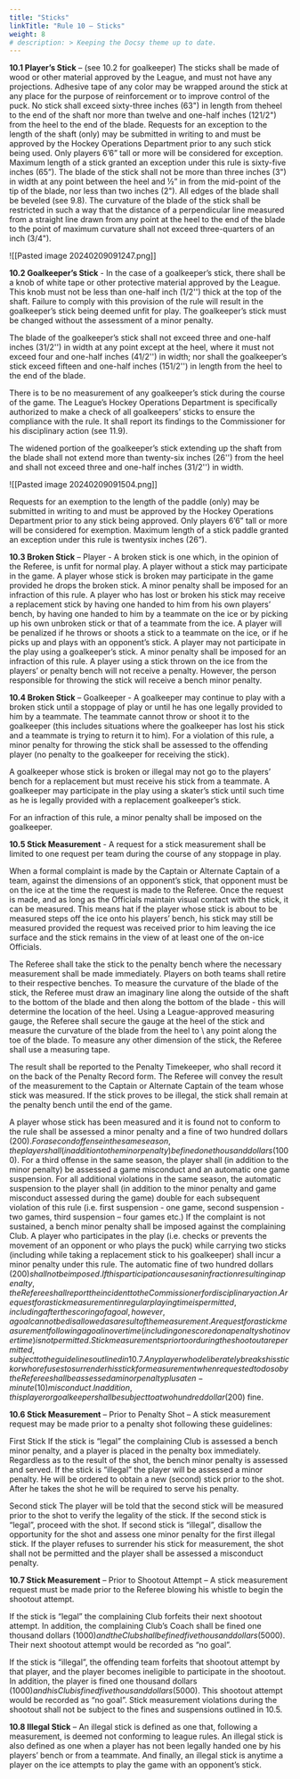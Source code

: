```yaml
---
title: "Sticks"
linkTitle: "Rule 10 – Sticks"
weight: 8
# description: > Keeping the Docsy theme up to date.
---
```


**10.1 Player’s Stick** – (see 10.2 for goalkeeper) The sticks shall be made of wood or other material approved by the League, and must not have any projections. Adhesive tape of any color may be wrapped around the stick at any place for the purpose of reinforcement or to improve control of the puck.
No stick shall exceed sixty-three inches (63") in length from theheel to the end of the shaft nor more than twelve and one-half inches (121/2") from the heel to the end of the blade.
Requests for an exception to the length of the shaft (only) may be submitted in writing to and must be approved by the Hockey Operations Department prior to any such stick being used. Only players 6’6” tall or more will be considered for exception. Maximum length of a stick granted an exception under this rule is sixty-five inches (65”).
The blade of the stick shall not be more than three inches (3") in width at any point between the heel and ½” in from the mid-point of the tip of the blade, nor less than two inches (2"). All edges of the blade shall be beveled (see 9.8). The curvature of the blade of the stick shall be restricted in such a way that the distance of a perpendicular line measured from a straight line drawn from any point at the heel to the end of the blade to the point of maximum curvature shall not exceed three-quarters of an inch (3/4").

![[Pasted image 20240209091247.png]]

**10.2 Goalkeeper’s Stick** - In the case of a goalkeeper’s stick, there shall be a knob of white tape or other protective material approved by the League. This knob must not be less than one-half inch (1/2'') thick at the top of the shaft.
Failure to comply with this provision of the rule will result in the goalkeeper’s stick being deemed unfit for play. The goalkeeper’s stick must be changed without the assessment of a minor penalty.

The blade of the goalkeeper’s stick shall not exceed three and one-half inches (31/2'') in width at any point except at the heel, where it must not exceed four and one-half inches (41/2'') in width; nor shall the goalkeeper’s stick exceed fifteen and one-half inches (151/2'') in length from the heel to the end of the blade.

There is to be no measurement of any goalkeeper’s stick during the course of the game. The League’s Hockey Operations Department is specifically authorized to make a check of all goalkeepers’ sticks to ensure the compliance with the rule. It shall report its findings to the Commissioner for his disciplinary action (see 11.9).	

The widened portion of the goalkeeper’s stick extending up the shaft from the blade shall not extend more than twenty-six inches (26'') from the heel and shall not exceed three and one-half inches (31/2'') in width.

![[Pasted image 20240209091504.png]]

Requests for an exemption to the length of the paddle (only) may be submitted in writing to and must be approved by the Hockey Operations Department prior to any stick being approved. Only players 6’6” tall or more will be considered for exemption. Maximum length of a stick paddle granted an exception under this rule is twentysix inches (26”).

**10.3 Broken Stick** – Player - A broken stick is one which, in the opinion of the Referee, is unfit for normal play.
A player without a stick may participate in the game. 
A player whose stick is broken may participate in the game provided he drops the broken stick. A minor penalty shall be imposed for an infraction of this rule.
A player who has lost or broken his stick may receive a replacement stick by having one handed to him from his own players’ bench, by having one handed to him by a teammate on the ice or by picking up his own unbroken stick or that of a teammate from the ice. A player will be penalized if he throws or shoots a stick to a teammate on the ice, or if he picks up and plays with an opponent’s stick. A player may not participate in the play using a goalkeeper’s stick. A minor penalty shall be imposed for an infraction of this rule.
A player using a stick thrown on the ice from the players’ or penalty bench will not receive a penalty. However, the person responsible for throwing the stick will receive a bench minor penalty.

**10.4 Broken Stick** – Goalkeeper - A goalkeeper may continue to play with a broken stick until a stoppage of play or until he has one legally provided to him by a teammate. The teammate cannot throw or shoot it to the goalkeeper (this includes situations where the goalkeeper has lost his stick and a teammate is trying to return it to him). For a violation of this rule, a minor penalty for throwing the stick shall be assessed to the offending player (no penalty to the goalkeeper for receiving the stick).

A goalkeeper whose stick is broken or illegal may not go to the
players’ bench for a replacement but must receive his stick from a
teammate. A goalkeeper may participate in the play using a skater’s
stick until such time as he is legally provided with a replacement
goalkeeper’s stick.

For an infraction of this rule, a minor penalty shall be imposed on the goalkeeper.

**10.5 Stick Measurement** - A request for a stick measurement shall be limited to one request per team during the course of any stoppage in play.

When a formal complaint is made by the Captain or Alternate Captain of a team, against the dimensions of an opponent’s stick, that opponent must be on the ice at the time the request is made to the Referee. Once the request is made, and as long as the Officials maintain visual contact with the stick, it can be measured. This means hat if the player whose stick is about to be measured steps off the ice onto his players’ bench, his stick may still be measured provided the request was received prior to him leaving the ice surface and the stick remains in the view of at least one of the on-ice Officials.

The Referee shall take the stick to the penalty bench where the necessary measurement shall be made immediately. Players on both teams shall retire to their respective benches. To measure the curvature of the blade of the stick, the Referee must draw an imaginary line along the outside of the shaft to the bottom of the blade and then along the bottom of the blade - this will determine the location of the heel. Using a League-approved measuring gauge, the Referee shall secure the gauge at the heel of the stick and measure the curvature of the blade from the heel to \ any point along the toe of the blade. To measure any other dimension of the stick, the Referee shall use a measuring tape.

The result shall be reported to the Penalty Timekeeper, who shall record it on the back of the Penalty Record form. The Referee will convey the result of the measurement to the Captain or Alternate Captain of the team whose stick was measured. If the stick proves to be illegal, the stick shall remain at the penalty bench until the end of the game.

A player whose stick has been measured and it is found not to conform to the rule shall be assessed a minor penalty and a fine of two hundred dollars ($200). For a second offense in the same season, the player shall (in addition to the minor penalty) be fined one thousand dollars ($1000). For a third offense in the same season, the player shall (in addition to the minor penalty) be assessed a game misconduct and an automatic one game suspension. For all additional violations in the same season, the automatic suspension to the player shall (in addition to the minor penalty and game misconduct assessed during the game) double for each subsequent violation of this rule (i.e. first suspension - one game, second suspension - two games, third suspension – four games etc.) If the complaint is not sustained, a bench minor penalty shall be imposed against the complaining Club.
A player who participates in the play (i.e. checks or prevents the movement of an opponent or who plays the puck) while carrying two sticks (including while taking a replacement stick to his goalkeeper) shall incur a minor penalty under this rule. The automatic fine of two hundred dollars ($200) shall not be imposed. If this participation causes an infraction resulting in a penalty, the Referee shall report the incident to the Commissioner for disciplinary action. 
A request for a stick measurement in regular playing time is permitted, including after the scoring of a goal, however, a goal cannot be disallowed as a result of the measurement. A request for a stick measurement following a goal in overtime (including one scored on a penalty shot in overtime) is not permitted. Stick measurements prior to or during the shootout are permitted, subject to the guidelines outlined in 10.7.
Any player who deliberately breaks his stick or who refuses to surrender his stick for measurement when requested to do so by the Referee shall be assessed a minor penalty plus a ten-minute (10) misconduct. In addition, this player or goalkeeper shall be subject to a two hundred dollar ($200) fine.

**10.6 Stick Measurement** – Prior to Penalty Shot – A stick measurement request may be made prior to a penalty shot following these guidelines:

First Stick
If the stick is “legal” the complaining Club is assessed a bench minor penalty, and a player is placed in the penalty box immediately. Regardless as to the result of the shot, the bench minor penalty is assessed and served. 
If the stick is “illegal” the player will be assessed a minor penalty. He will be ordered to obtain a new (second) stick prior to the shot. After he takes the shot he will be required to serve his penalty.

Second stick
The player will be told that the second stick will be measured prior to the shot to verify the legality of the stick.
If the second stick is “legal”, proceed with the shot.
If second stick is “illegal”, disallow the opportunity for the shot and assess one minor penalty for the first illegal stick.
If the player refuses to surrender his stick for measurement, the shot shall not be permitted and the player shall be assessed a misconduct penalty.

**10.7 Stick Measurement** – Prior to Shootout Attempt – A stick measurement request must be made prior to the Referee blowing his whistle to begin the shootout attempt.

If the stick is “legal” the complaining Club forfeits their next shootout attempt. In addition, the complaining Club’s Coach shall be fined one thousand dollars ($1000) and the Club shall be fined five thousand dollars ($5000). Their next shootout attempt would be recorded as “no goal”.

If the stick is “illegal”, the offending team forfeits that shootout attempt by that player, and the player becomes ineligible to participate in the shootout. In addition, the player is fined one thousand dollars ($1000) and his Club is fined five thousand dollars ($5000). This
shootout attempt would be recorded as “no goal”.
Stick measurement violations during the shootout shall not be
subject to the fines and suspensions outlined in 10.5.

**10.8 Illegal Stick** – An illegal stick is defined as one that, following a measurement, is deemed not conforming to league rules. An illegal stick is also defined as one when a player has not been legally handed one by his players’ bench or from a teammate. And finally, an illegal stick is anytime a player on the ice attempts to play the game with an opponent’s stick. 